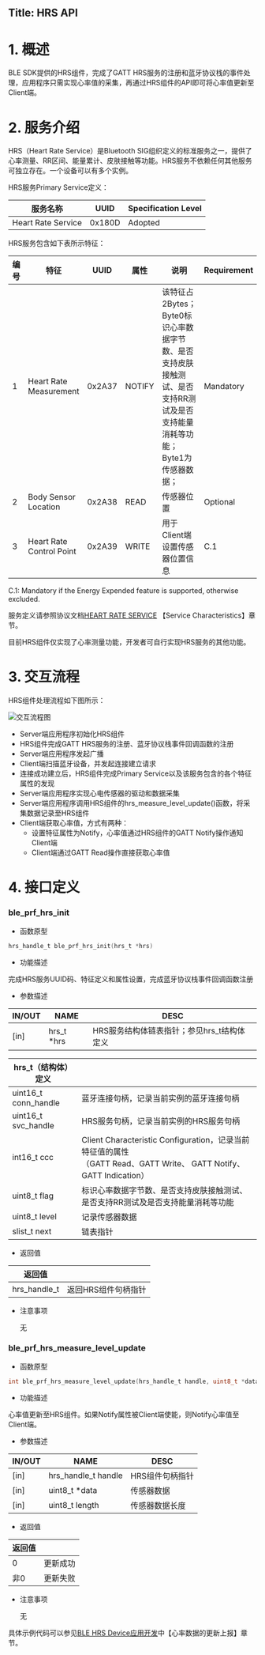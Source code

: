 ## Title:  HRS API
# 1. 概述

BLE SDK提供的HRS组件，完成了GATT HRS服务的注册和蓝牙协议栈的事件处理，应用程序只需实现心率值的采集，再通过HRS组件的API即可将心率值更新至Client端。

# 2. 服务介绍

HRS（Heart Rate Service）是Bluetooth SIG组织定义的标准服务之一，提供了心率测量、RR区间、能量累计、皮肤接触等功能。HRS服务不依赖任何其他服务可独立存在。一个设备可以有多个实例。

HRS服务Primary Service定义：

| 服务名称           | UUID   | Specification Level |
| ------------------ | ------ | ------------------- |
| Heart Rate Service | 0x180D | Adopted             |

HRS服务包含如下表所示特征：

| 编号 | 特征                     | UUID   | 属性   | 说明                                                         | Requirement |
| ---- | ------------------------ | ------ | ------ | ------------------------------------------------------------ | ----------- |
| 1    | Heart Rate Measurement   | 0x2A37 | NOTIFY | 该特征占2Bytes；<br />Byte0标识心率数据字节数、是否支持皮肤接触测试、是否支持RR测试及是否支持能量消耗等功能；<br />Byte1为传感器数据； | Mandatory   |
| 2    | Body Sensor Location     | 0x2A38 | READ   | 传感器位置                                                   | Optional    |
| 3    | Heart Rate Control Point | 0x2A39 | WRITE  | 用于Client端设置传感器位置信息                               | C.1         |

C.1: Mandatory if the Energy Expended feature is supported, otherwise excluded.

服务定义请参照协议文档[HEART RATE SERVICE](https://www.bluetooth.org/docman/handlers/downloaddoc.ashx?doc_id=244369) 【Service Characteristics】章节。

目前HRS组件仅实现了心率测量功能，开发者可自行实现HRS服务的其他功能。

# 3.  交互流程

HRS组件处理流程如下图所示：

![交互流程图](../../../../assets/zh-cn/bluetooth/hrs/hrs_procedure.png)

- Server端应用程序初始化HRS组件
- HRS组件完成GATT HRS服务的注册、蓝牙协议栈事件回调函数的注册
- Server端应用程序发起广播
- Client端扫描蓝牙设备，并发起连接建立请求
- 连接成功建立后，HRS组件完成Primary Service以及该服务包含的各个特征属性的发现
- Server端应用程序实现心电传感器的驱动和数据采集
- Server端应用程序调用HRS组件的hrs_measure_level_update()函数，将采集数据记录至HRS组件
- Client端获取心率值，方式有两种：
  - 设置特征属性为Notify，心率值通过HRS组件的GATT Notify操作通知Client端
  - Client端通过GATT Read操作直接获取心率值

# 4. 接口定义

### **ble_prf_hrs_init**

- 函数原型

```c
hrs_handle_t ble_prf_hrs_init(hrs_t *hrs)
```

- 功能描述

完成HRS服务UUID码、特征定义和属性设置，完成蓝牙协议栈事件回调函数注册

- 参数描述

| IN/OUT | NAME       | DESC                                       |
| ------ | ---------- | ------------------------------------------ |
| [in]   | hrs_t *hrs | HRS服务结构体链表指针；参见hrs_t结构体定义 |

| hrs_t（结构体）定义  |                                                              |
| -------------------- | ------------------------------------------------------------ |
| uint16_t conn_handle | 蓝牙连接句柄，记录当前实例的蓝牙连接句柄                     |
| uint16_t svc_handle  | HRS服务句柄，记录当前实例的HRS服务句柄                       |
| int16_t ccc          | Client Characteristic Configuration，记录当前特征值的属性<br />（GATT Read、GATT Write、 GATT Notify、 GATT Indication） |
| uint8_t flag         | 标识心率数据字节数、是否支持皮肤接触测试、是否支持RR测试及是否支持能量消耗等功能 |
| uint8_t level        | 记录传感器数据                                               |
| slist_t next         | 链表指针                                                     |

- 返回值

| 返回值       |                     |
| ------------ | ------------------- |
| hrs_handle_t | 返回HRS组件句柄指针 |

- 注意事项

  无

### **ble_prf_hrs_measure_level_update**

- 函数原型

```c
int ble_prf_hrs_measure_level_update(hrs_handle_t handle, uint8_t *data, uint8_t length)
```

- 功能描述

心率值更新至HRS组件。如果Notify属性被Client端使能，则Notify心率值至Client端。

- 参数描述

| IN/OUT | NAME                | DESC            |
| ------ | ------------------- | --------------- |
| [in]   | hrs_handle_t handle | HRS组件句柄指针 |
| [in]   | uint8_t *data       | 传感器数据      |
| [in]   | uint8_t length      | 传感器数据长度  |

- 返回值

| 返回值 |          |
| ------ | -------- |
| 0      | 更新成功 |
| 非0    | 更新失败 |

- 注意事项

  无

具体示例代码可以参见[BLE HRS Device应用开发](../../ble/BLE_HRS.md)中【心率数据的更新上报】章节。